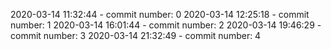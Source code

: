 2020-03-14 11:32:44 - commit number: 0
2020-03-14 12:25:18 - commit number: 1
2020-03-14 16:01:44 - commit number: 2
2020-03-14 19:46:29 - commit number: 3
2020-03-14 21:32:49 - commit number: 4
